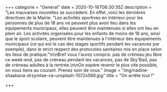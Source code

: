 +++
categorie = "General"
date = 2020-10-16T06:30:35Z
description = "Les mauvaises nouvelles se succèdent. En effet ,voici les dernières directives de la Mairie: \"Les activités sportives en intérieur pour les personnes de plus de 18 ans ne peuvent plus avoir lieu dans les équipements municipaux, elles peuvent être maintenues si elles ont lieu en plein air. Les activités organisées pour les enfants de moins de 18 ans, ainsi que le sport scolaire, peuvent être maintenues à l'intérieur des équipements municipaux (ce qui est le cas des stages sportifs pendant les vacances par exemple), dans le strict respect des protocoles sanitaires mis en place selon les lieux de pratique.\"\n\nBref vous l'aurez compris: pas de créneau jeu libre ce week-end, pas de créneau pendant les vacances, pas de Sky'Bad, pas de créneau adultes à la rentrée.\n\nOn espère revenir le plus vite possible, on vous tiens au courant. Prenez soin de vous."
image = "img/nadine-shaabana-drzymtae-va-unsplash-1072x568.jpg"
title = "On arrête tout !"

+++
